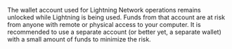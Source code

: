 The wallet account used for Lightning Network operations remains unlocked while Lightning is being used. Funds from that account are at risk from anyone with remote or physical access to your computer. It is recommended to use a separate account (or better yet, a separate wallet) with a small amount of funds to minimize the risk.
